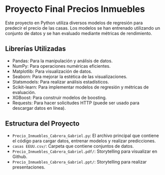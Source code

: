 # Proyecto Final Precios Inmuebles

Este proyecto en Python utiliza diversos modelos de regresión para predecir el precio de las casas. Los modelos se han entrenado utilizando un conjunto de datos y se han evaluado mediante métricas de rendimiento.

## Librerías Utilizadas

- Pandas: Para la manipulación y análisis de datos.
- NumPy: Para operaciones numéricas eficientes.
- Matplotlib: Para visualización de datos.
- Seaborn: Para mejorar la estética de las visualizaciones.
- Statsmodels: Para realizar análisis estadísticos.
- Scikit-learn: Para implementar modelos de regresión y métricas de evaluación.
- XGBoost: Para construir modelos de boosting.
- Requests: Para hacer solicitudes HTTP (puede ser usado para descargar datos en línea).

## Estructura del Proyecto

- `Precio_Inmuebles_Cabrera_Gabriel.py`: El archivo principal que contiene el código para cargar datos, entrenar modelos y realizar predicciones.
- `casas EEUU.csv/`: Carpeta que contiene conjuntos de datos.
- `Precio_Inmuebles_Cabrera_Gabriel.pdf/`: Storytelling para visualizar en Github.
- `Precio_Inmuebles_Cabrera_Gabriel.ppt/`: Storytelling para realizar presentaciones.
